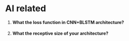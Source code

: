 # AI related

1. #### What the loss function in CNN+BLSTM architecture? ####

2. #### What the receptive size of your architecture? ####